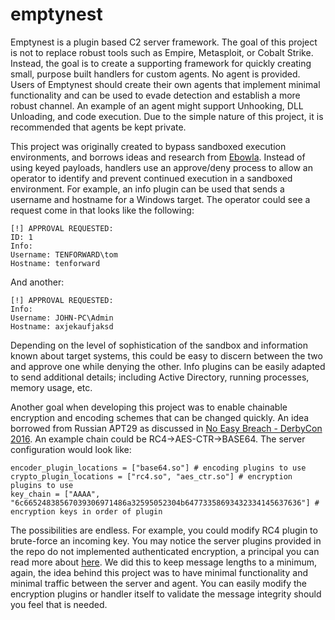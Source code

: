 # emptynest
Emptynest is a plugin based C2 server framework. The goal of this project is not to replace robust tools such as Empire, Metasploit, or Cobalt Strike. Instead, the goal is to create a supporting framework for quickly creating small, purpose built handlers for custom agents. No agent is provided. Users of Emptynest should create their own agents that implement minimal functionality and can be used to evade detection and establish a more robust channel. An example of an agent might support Unhooking, DLL Unloading, and code execution. Due to the simple nature of this project, it is recommended that agents be kept private.

This project was originally created to bypass sandboxed execution environments, and borrows ideas and research from [Ebowla](https://github.com/Genetic-Malware/Ebowla). Instead of using keyed payloads, handlers use an approve/deny process to allow an operator to identify and prevent continued execution in a sandboxed environment. For example, an info plugin can be used that sends a username and hostname for a Windows target. The operator could see a request come in that looks like the following:
```
[!] APPROVAL REQUESTED:
ID: 1
Info:
Username: TENFORWARD\tom
Hostname: tenforward
```

And another:
```
[!] APPROVAL REQUESTED:
Info:
Username: JOHN-PC\Admin
Hostname: axjekaufjaksd
```

Depending on the level of sophistication of the sandbox and information known about target systems, this could be easy to discern between the two and approve one while denying the other. Info plugins can be easily adapted to send additional details; including Active Directory, running processes, memory usage, etc.

Another goal when developing this project was to enable chainable encryption and encoding schemes that can be changed quickly. An idea borrowed from Russian APT29 as discussed in [No Easy Breach - DerbyCon 2016](https://www.slideshare.net/MatthewDunwoody1/no-easy-breach-derby-con-2016). An example chain could be RC4->AES-CTR->BASE64. The server configuration would look like:
```
encoder_plugin_locations = ["base64.so"] # encoding plugins to use
crypto_plugin_locations = ["rc4.so", "aes_ctr.so"] # encryption plugins to use
key_chain = ["AAAA", "6c66524838567039306971486a32595052304b64773358693432334145637636"] # encryption keys in order of plugin
```
The possibilities are endless. For example, you could modify RC4 plugin to brute-force an incoming key. You may notice the server plugins provided in the repo do not implemented authenticated encryption, a principal you can read more about [here](https://moxie.org/blog/the-cryptographic-doom-principle/). We did this to keep message lengths to a minimum, again, the idea behind this project was to have minimal functionality and minimal traffic between the server and agent. You can easily modify the encryption plugins or handler itself to validate the message integrity should you feel that is needed.
